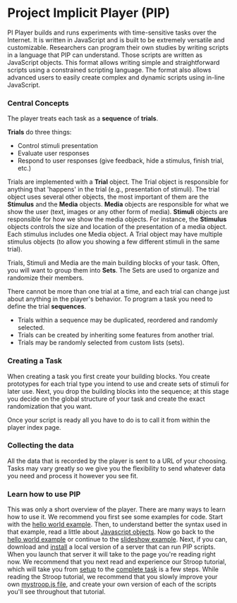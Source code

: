 # Project Implicit Player (PIP)

PI Player builds and runs experiments with time-sensitive tasks over the Internet. It is written in JavaScript and is built to be extremely versatile and customizable.
Researchers can program their own studies by writing scripts in a language that PIP can understand. Those scripts are written as JavaScript objects. This format allows writing simple and straightforward scripts using a constrained scripting language. The format also allows advanced users to easily create complex and dynamic scripts using in-line JavaScript.

### Central Concepts
The player treats each task as a **sequence** of **trials**.

**Trials** do three things:

* Control stimuli presentation
* Evaluate user responses
* Respond to user responses (give feedback, hide a stimulus, finish trial, etc.)

Trials are implemented with a **Trial** object. The Trial object is responsible for anything that 'happens' in the trial (e.g., presentation of stimuli). The trial object uses several other objects, the most important of them are the **Stimulus** and the **Media** objects. **Media** objects are responsible for what we show the user (text, images or any other form of media). **Stimuli** objects are responsible for how we show the media objects. For instance, the **Stimulus** objects controls the size and location of the presentation of a media object. Each stimulus includes one Media object. A Trial object may have multiple stimulus objects (to allow you showing a few different stimuli in the same trial).

Trials, Stimuli and Media are the main building blocks of your task. Often, you will want to group them into **Sets**. The Sets are used to organize and randomize their members.

There cannot be more than one trial at a time, and each trial can change just about anything in the player's behavior. To program a task you need to define the trial **sequences**.

* Trials within a sequence may be duplicated, reordered and randomly selected.
* Trials can be created by inheriting some features from another trial.
* Trials may be randomly selected from custom lists (sets).

### Creating a Task

When creating a task you first create your building blocks. You create prototypes for each trial type you intend to use and create sets of stimuli for later use. Next, you drop the building blocks into the sequence; at this stage you decide on the global structure of your task and create the exact randomization that you want.

Once your script is ready all you have to do is to call it from within the player index page.

### Collecting the data
All the data that is recorded by the player is sent to a URL of your choosing. Tasks may vary greatly so we give you the flexibility to send whatever data you need and process it however you see fit.

### Learn how to use PIP
This was only a short overview of the player. There are many ways to learn how to use it. We recommend you first see some examples for code. Start with the [hello world example](hello.md). Then, to understand better the syntax used in that example, read a little about [Javascript objects](javascript.md). Now go back to the [hello world example](hello.md) or continue to the [slideshow example](slideshow.md). 
Next, if you can, download and [install](install.md) a local version of a server that can run PIP scripts. When you launch that server it will take to the page you're reading right now. 
We recommend that you next read and experience our Stroop tutorial, which will take you from [setup](stroop-setup.md) to the [complete task](stroop-task.md) is a few steps. While reading the Stroop tutorial, we recommend that you slowly improve your own [mystroop.js file](js/mystroop.js), and create your own version of each of the scripts you'll see throughout that tutorial. 
